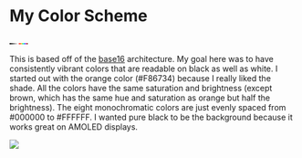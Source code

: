 # My Color Scheme

![](base16-anderfuller-scheme.svg)

This is based off of the [base16](https://github.com/chriskempson/base16) architecture. My goal here was to have consistently vibrant colors that are readable on black as well as white. I started out with the orange color (#F86734) because I really liked the shade. All the colors have the same saturation and brightness (except brown, which has the same hue and saturation as orange but half the brightness). The eight monochromatic colors are just evenly spaced from #000000 to #FFFFFF. I wanted pure black to be the background because it works great on AMOLED displays.

![](colors-grid.png)
